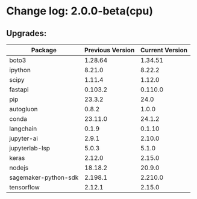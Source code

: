 # Change log: 2.0.0-beta(cpu)

## Upgrades: 

Package | Previous Version | Current Version
---|---|---
boto3|1.28.64|1.34.51
ipython|8.21.0|8.22.2
scipy|1.11.4|1.12.0
fastapi|0.103.2|0.110.0
pip|23.3.2|24.0
autogluon|0.8.2|1.0.0
conda|23.11.0|24.1.2
langchain|0.1.9|0.1.10
jupyter-ai|2.9.1|2.10.0
jupyterlab-lsp|5.0.3|5.1.0
keras|2.12.0|2.15.0
nodejs|18.18.2|20.9.0
sagemaker-python-sdk|2.198.1|2.210.0
tensorflow|2.12.1|2.15.0

